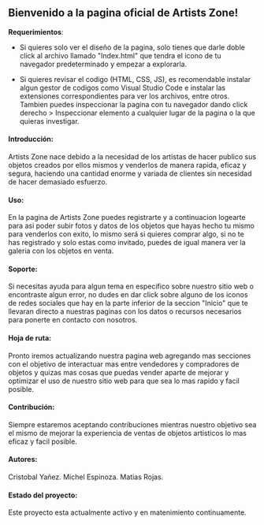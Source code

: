 ## Bienvenido a la pagina oficial de Artists Zone!

**Requerimientos**:

- Si quieres solo ver el diseño de la pagina, solo tienes que darle doble click al archivo llamado "Index.html" que tendra el icono de tu navegador predeterminado y empezar a explorarla.

- Si quieres revisar el codigo (HTML, CSS, JS), es recomendable instalar algun gestor de codigos como Visual Studio Code e instalar las extensiones correspondientes para ver los archivos, entre otros. Tambien puedes inspeccionar la pagina con tu navegador dando click derecho > Inspeccionar elemento a cualquier lugar de la pagina o la que quieras investigar.

#### Introducción:

Artists Zone nace debido a la necesidad de los artistas de hacer publico sus objetos creados por ellos mismos y venderlos de manera rapida, eficaz y segura, haciendo una cantidad enorme y variada de clientes sin necesidad de hacer demasiado esfuerzo.

#### Uso:

En la pagina de Artists Zone puedes registrarte y a continuacion logearte para asi poder subir fotos y datos de los objetos que hayas hecho tu mismo para venderlos con exito, lo mismo será si quieres comprar algo, si no te has registrado y solo estas como invitado, puedes de igual manera ver la galeria con los objetos en venta.

#### Soporte:

Si necesitas ayuda para algun tema en especifico sobre nuestro sitio web o encontraste algun error, no dudes en dar click sobre alguno de los iconos de redes sociales que hay en la parte inferior de la seccion "Inicio" que te llevaran directo a nuestras paginas con los datos o recursos necesarios para ponerte en contacto con nosotros.

#### Hoja de ruta:

Pronto iremos actualizando nuestra pagina web agregando mas secciones con el objetivo de interactuar mas entre vendedores y compradores de objetos y quizas mas cosas que puedas vender aparte de mejorar y optimizar el uso de nuestro sitio web para que sea lo mas rapido y facil posible.

#### Contribución:

Siempre estaremos aceptando contribuciones mientras nuestro objetivo sea el mismo de mejorar la experiencia de ventas de objetos artisticos lo mas eficaz y facil posible.

#### Autores:

Cristobal Yañez.
Michel Espinoza.
Matias Rojas.

#### Estado del proyecto:

Este proyecto esta actualmente activo y en matenimiento continuamente.
